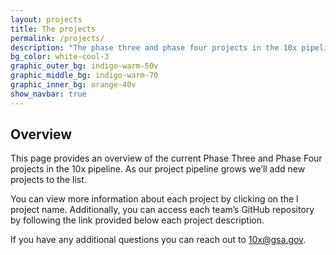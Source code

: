 ```yaml
---
layout: projects
title: The projects
permalink: /projects/
description: "The phase three and phase four projects in the 10x pipeline"
bg_color: white-cool-3
graphic_outer_bg: indigo-warm-50v
graphic_middle_bg: indigo-warm-70
graphic_inner_bg: orange-40v
show_navbar: true
---
```


<h2 class="docs-h2">Overview</h2>

This page provides an overview of the current Phase Three and Phase Four projects in the 10x pipeline. As our project pipeline grows we’ll add new projects to the list.

You can view more information about each project by clicking on the l project name. Additionally, you can access each team’s GitHub repository by following the link provided below each project description.

If you have any additional questions you can reach out to [10x@gsa.gov](mailto:10x@gsa.gov).
